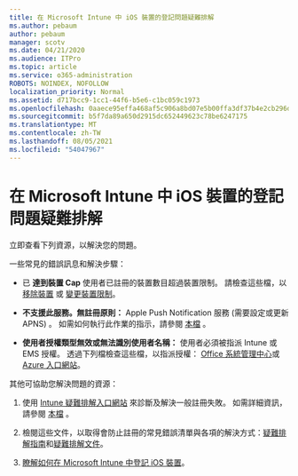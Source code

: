 ```yaml
---
title: 在 Microsoft Intune 中 iOS 裝置的登記問題疑難排解
ms.author: pebaum
author: pebaum
manager: scotv
ms.date: 04/21/2020
ms.audience: ITPro
ms.topic: article
ms.service: o365-administration
ROBOTS: NOINDEX, NOFOLLOW
localization_priority: Normal
ms.assetid: d717bcc9-1cc1-44f6-b5e6-c1bc059c1973
ms.openlocfilehash: 0aaece95effa468af5c906a8bd07e5b00ffa3df37b4e2cb296d64108efec94e9
ms.sourcegitcommit: b5f7da89a650d2915dc652449623c78be6247175
ms.translationtype: MT
ms.contentlocale: zh-TW
ms.lasthandoff: 08/05/2021
ms.locfileid: "54047967"
---
```

# <a name="troubleshoot-issues-with-enrolling-ios-devices-in-microsoft-intune"></a>在 Microsoft Intune 中 iOS 裝置的登記問題疑難排解

立即查看下列資源，以解決您的問題。 
  
一些常見的錯誤訊息和解決步驟：
  
- 已 **達到裝置 Cap** 使用者已註冊的裝置數目超過裝置限制。 請檢查這些檔，以 [移除裝置](https://docs.microsoft.com/intune/devices-wipe) 或 [變更裝置限制](https://docs.microsoft.com/intune/enrollment-restrictions-set#set-device-limit-restrictions)。
    
- **不支援此服務。無註冊原則：** Apple Push Notification 服務 (需要設定或更新 APNS) 。 如需如何執行此作業的指示，請參閱 [本檔](https://docs.microsoft.com/intune/apple-mdm-push-certificate-get) 。 
    
- **使用者授權類型無效或無法識別使用者名稱：** 使用者必須被指派 Intune 或 EMS 授權。 透過下列檔檢查這些檔，以指派授權： [Office 系統管理中心](https://docs.microsoft.com/intune/licenses-assign)或[Azure 入口網站](https://docs.microsoft.com/azure/active-directory/license-users-groups)。
    
其他可協助您解決問題的資源：
  
1. 使用 [Intune 疑難排解入口網站](https://devicemanagement.microsoft.com/#blade/Microsoft_Intune_DeviceSettings/TroubleshootBlade) 來診斷及解決一般註冊失敗。 如需詳細資訊，請參閱 [本檔](https://docs.microsoft.com/intune/help-desk-operators) 。 
    
2. 檢閱這些文件，以取得會防止註冊的常見錯誤清單與各項的解決方式：[疑難排解指南](https://support.microsoft.com/help/4039809/troubleshooting-ios-device-enrollment-in-intune)和[疑難排解文件](https://docs.microsoft.com/troubleshoot/mem/intune/troubleshoot-device-enrollment-in-intune)。
    
3. [瞭解如何在 Microsoft Intune 中登記 iOS 裝置](https://docs.microsoft.com/intune/ios-enroll)。
    

